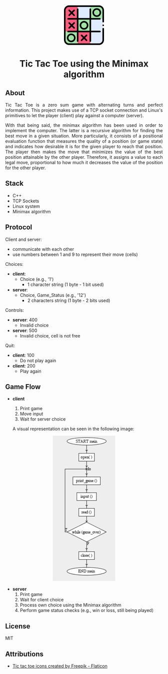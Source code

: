 <div align="center">

  <img src="/images/logo.png" alt="logo" width="128"/>

</div>

<h1 align="center">Tic Tac Toe using the Minimax algorithm</h1>

<div align="justify">

## About

Tic Tac Toe is a zero sum game with alternating turns and perfect information. This project makes use of a TCP socket connection and Linux's primitives to let the player (client) play against a computer (server).

With that being said, the minimax algorithm has been used in order to implement the computer. The latter is a recursive algorithm for finding the best move in a given situation. More particularly, it consists of a positional evaluation function that measures the quality of a position (or game state) and indicates how desirable it is for the given player to reach that position. The player then makes the move that minimizes the value of the best position attainable by the other player. Therefore, it assigns a value to each legal move, proportional to how much it decreases the value of the position for the other player.

## Stack

- C++
- TCP Sockets
- Linux system
- Minimax algorithm

## Protocol

Client and server:

- communicate with each other
- use numbers between 1 and 9 to represent their move (cells)

Choices:

- **client**:
  - Choice (e.g., '1')
    - 1 character string (1 byte - 1 bit used)
- **server**:
  - Choice, Game_Status (e.g., '12')
    - 2 characters string (1 byte - 2 bits used)

Controls:

- **server**: 400
  - Invalid choice
- **server**: 500
  - Invalid choice, cell is not free

Quit:

- **client**: 100
  - Do not play again
- **client**: 200
  - Play again

## Game Flow

- **client**

  1. Print game
  2. Move input
  3. Wait for server choice

  A visual representation can be seen in the following image:

<div align="center">

<img src="/images/game_flow.png" alt="Game flow" width="200"/>

</div>

- **server**
  1. Print game
  2. Wait for client choice
  3. Process own choice using the Minimax algorithm
  4. Perform game status checks (e.g., win or loss, still being played)

## License

MIT

## Attributions

- <a href="https://www.flaticon.com/free-icons/tic-tac-toe" title="tic tac toe icons">Tic tac toe icons created by Freepik - Flaticon</a>

</div>
